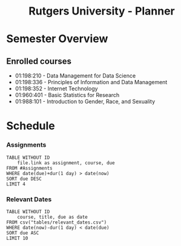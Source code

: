 <center> <h1>Rutgers University - Planner</h1> </center>


# Semester Overview

## Enrolled courses
- 01:198:210 - Data Management for Data Science
- 01:198:336 - Principles of Information and Data Management
- 01:198:352 - Internet Technology
- 01:960:401 - Basic Statistics for Research
- 01:988:101 - Introduction to Gender, Race, and Sexuality

# Schedule
### Assignments
```dataview
TABLE WITHOUT ID
	file.link as assignment, course, due
FROM #Assignments 
WHERE date(due)+dur(1 day) > date(now)
SORT due DESC
LIMIT 4
```

### Relevant Dates
```dataview
TABLE WITHOUT ID
	course, title, due as date
FROM csv("tables/relevant_dates.csv")
WHERE date(now)-dur(1 day) < date(due)
SORT due ASC
LIMIT 10
```
